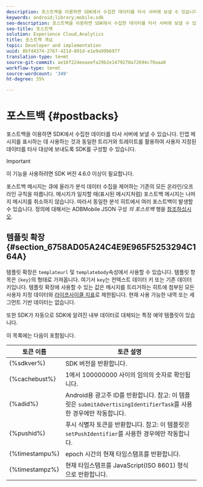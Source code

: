 ```yaml
---
description: 포스트백을 이용하면 SDK에서 수집한 데이터를 타사 서버에 보낼 수 있습니다. 인앱 메시지를 표시하는 데 사용하는 것과 동일한 트리거와 트레이트를 활용하여 사용자 지정된 데이터를 타사 대상에 보내도록 SDK를 구성할 수 있습니다.
keywords: android;library;mobile;sdk
seo-description: 포스트백을 이용하면 SDK에서 수집한 데이터를 타사 서버에 보낼 수 있습니다. 인앱 메시지를 표시하는 데 사용하는 것과 동일한 트리거와 트레이트를 활용하여 사용자 지정된 데이터를 타사 대상에 보내도록 SDK를 구성할 수 있습니다.
seo-title: 포스트백
solution: Experience Cloud,Analytics
title: 포스트백 개요
topic: Developer and implementation
uuid: 8bfd4374-2767-421d-891d-e1e9a99b6977
translation-type: tm+mt
source-git-commit: ae16f224eeaeefa29b2e1479270a72694c79aaa0
workflow-type: tm+mt
source-wordcount: '349'
ht-degree: 35%

---
```



# 포스트백 {#postbacks}

포스트백을 이용하면 SDK에서 수집한 데이터를 타사 서버에 보낼 수 있습니다. 인앱 메시지를 표시하는 데 사용하는 것과 동일한 트리거와 트레이트를 활용하여 사용자 지정된 데이터를 타사 대상에 보내도록 SDK를 구성할 수 있습니다.

>[!IMPORTANT]
>
>이 기능을 사용하려면 SDK 버전 4.6.0 이상이 필요합니다.

포스트백 메시지는 큐에 올라가 분석 데이터 수집을 제어하는 기존의 모든 온라인/오프라인 규칙을 따릅니다. 메시지가 일치할 때(표시된 메시지처럼) 포스트백 메시지는 나머지 메시지를 취소하지 않습니다. 따라서 동일한 분석 히트에서 여러 포스트백이 발생할 수 있습니다. 정의에 대해서는 ADBMobile JSON 구성 *의 포스트백* 행을 [참조하십시오](/help/android/configuration/json-config/json-config.md).

## 템플릿 확장 {#section_6758AD05A24C4E9E965F5253294C164A}

템플릿 확장은 `templateurl` 및 `templatebody`속성에서 사용할 수 있습니다. 템플릿 항목은 `{key}`의 형태로 가져옵니다. 여기서 `key`는 컨텍스트 데이터 키 또는 기존 데이터 키입니다. 템플릿 확장에 사용할 수 있는 값은 메시지를 트리거하는 히트에 첨부된 모든 사용자 지정 데이터와 [라이프사이클 지표](/help/android/metrics.md)로 제한됩니다. 현재 사용 가능한 내역 또는 세그먼트 기반 데이터는 없습니다.

또한 SDK가 자동으로 SDK에 알려진 내부 데이터로 대체되는 특정 예약 템플릿이 있습니다.

이 목록에는 다음이 포함됩니다.

| 토큰 이름 | 토큰 설명 |
|--- |--- |
| {%sdkver%} | SDK 버전을 반환합니다. |
| {%cachebust%} | 1에서 100000000 사이의 임의의 숫자로 확인됩니다. |
| {%adid%} | Android용 광고주 ID를 반환합니다. 참고: 이 템플릿은 `submitAdvertisingIdentifierTask`를 사용한 경우에만 작동합니다. |
| {%pushid%} | 푸시 식별자 토큰을 반환합니다. 참고: 이 템플릿은 `setPushIdentifier`를 사용한 경우에만 작동합니다. |
| {%timestampu%} | epoch 시간의 현재 타임스탬프를 반환합니다. |
| {%timestampz%} | 현재 타임스탬프를 JavaScript(ISO 8601) 형식으로 반환합니다. |
